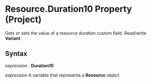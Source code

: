 
# Resource.Duration10 Property (Project)

 Gets or sets the value of a resource duration custom field. Read/write **Variant** .


## Syntax

 _expression_ . **Duration10**

 _expression_ A variable that represents a **Resource** object.

